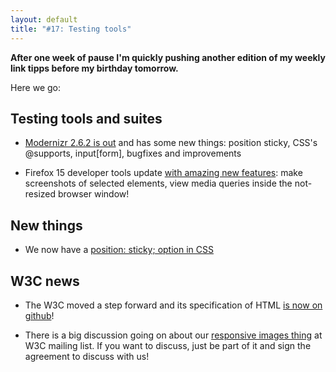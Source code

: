 ```yaml
---
layout: default
title: "#17: Testing tools"
---
```


**After one week of pause I'm quickly pushing another edition of my weekly link tipps before my birthday tomorrow.**

Here we go:

## Testing tools and suites

- [Modernizr 2.6.2 is out](http://modernizr.com/news/modernizr-262/) and has some new things: position sticky, CSS's @supports, input[form], bugfixes and improvements

- Firefox 15 developer tools update [with amazing new features](http://anselm-hannemann.com/blog/2012/09/01/firefox-16-developer-tools-update/): make screenshots of selected elements, view media queries inside the not-resized browser window!

## New things

- We now have a [position: sticky; option in CSS](http://updates.html5rocks.com/2012/08/Stick-your-landings-position-sticky-lands-in-WebKit)

## W3C news

- The W3C moved a step forward and its specification of HTML [is now on github](https://github.com/w3c/html)!

- There is a big discussion going on about our [responsive images thing](http://lists.w3.org/Archives/Public/public-html/2012Aug/0427.html) at W3C mailing list. If you want to discuss, just be part of it and sign the agreement to discuss with us!